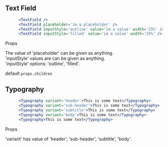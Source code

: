 ## Text Field

```jsx
      <TextField />
      <TextField placeholder='im a placeholder' />
      <TextField inputStyle='outline' value='im a value' width='25%' />
      <TextField inputStyle='filled' value='im a value' width='25%' />

```

Props

 The value of 'placeholder' can be given as anything.<br>'inputStyle' values are can be given as anything.<br>
'inputStyle' options: 'outline', 'filled'.

default ```props.children```




## Typography 

```jsx
      <Typography variant='header'>This is some text</Typography>
      <Typography variant='sub-header'>This is some text</Typography>
      <Typography variant='subtitle'>This is some text</Typography>
      <Typography variant='body'>This is some text</Typography>
      <Typography>This is some text</Typography>
```

Props

'variant' has value of 'header', 'sub-header', 'subtitle', 'body'.

